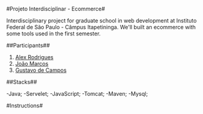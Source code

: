 #Projeto Interdisciplinar - Ecommerce#

Interdisciplinary project for graduate school in web development at Instituto Federal de São Paulo - Câmpus Itapetininga. We'll built an ecommerce with some tools used in the first semester.

>

##Participants##

1. [Alex Rodrigues](https://github.com/AlexRodriguesbeta)
2. [João Marcos](https://github.com/joaom007)
3. [Gustavo de Campos](https://github.com/gusdecante)

>

##Stacks##

-Java;
-Servelet;
-JavaScript;
-Tomcat;
-Maven;
-Mysql;

>

#Instructions#
